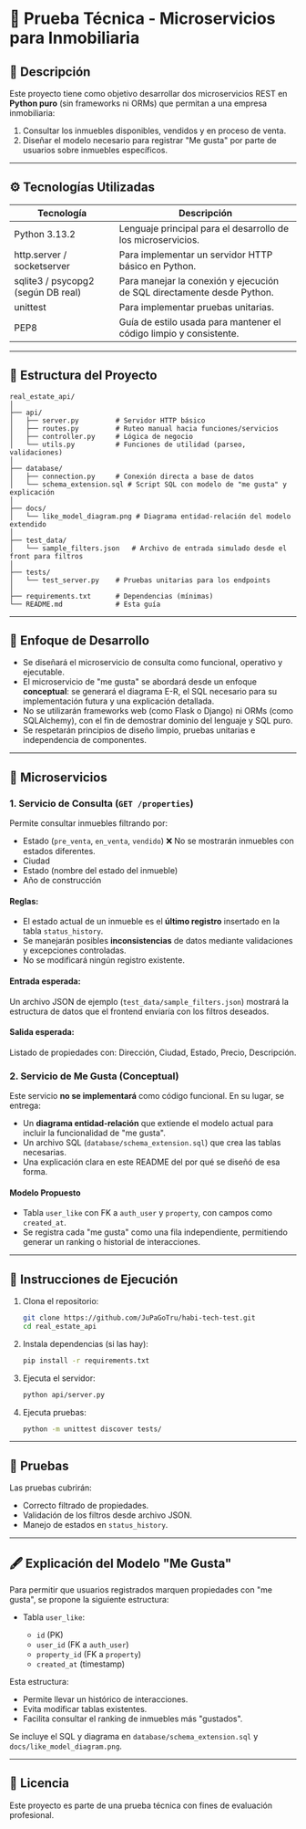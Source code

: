 # 🏨 Prueba Técnica - Microservicios para Inmobiliaria

## 📌 Descripción

Este proyecto tiene como objetivo desarrollar dos microservicios REST en **Python puro** (sin frameworks ni ORMs) que permitan a una empresa inmobiliaria:

1. Consultar los inmuebles disponibles, vendidos y en proceso de venta.
2. Diseñar el modelo necesario para registrar "Me gusta" por parte de usuarios sobre inmuebles específicos.

---

## ⚙️ Tecnologías Utilizadas

| Tecnología                         | Descripción                                                            |
| ---------------------------------- | ---------------------------------------------------------------------- |
| Python 3.13.2                         | Lenguaje principal para el desarrollo de los microservicios.           |
| http.server / socketserver         | Para implementar un servidor HTTP básico en Python.                    |
| sqlite3 / psycopg2 (según DB real) | Para manejar la conexión y ejecución de SQL directamente desde Python. |
| unittest                           | Para implementar pruebas unitarias.                                    |
| PEP8                               | Guía de estilo usada para mantener el código limpio y consistente.     |

---

## 🧱 Estructura del Proyecto

```
real_estate_api/
│
├── api/
│   ├── server.py         # Servidor HTTP básico
│   ├── routes.py         # Ruteo manual hacia funciones/servicios
│   ├── controller.py     # Lógica de negocio
│   └── utils.py          # Funciones de utilidad (parseo, validaciones)
│
├── database/
│   ├── connection.py     # Conexión directa a base de datos
│   └── schema_extension.sql # Script SQL con modelo de "me gusta" y explicación
│
├── docs/
│   └── like_model_diagram.png # Diagrama entidad-relación del modelo extendido
│
├── test_data/
│   └── sample_filters.json   # Archivo de entrada simulado desde el front para filtros
│
├── tests/
│   └── test_server.py    # Pruebas unitarias para los endpoints
│
├── requirements.txt      # Dependencias (mínimas)
└── README.md             # Esta guía
```

---

## 🧠 Enfoque de Desarrollo

* Se diseñará el microservicio de consulta como funcional, operativo y ejecutable.
* El microservicio de "me gusta" se abordará desde un enfoque **conceptual**: se generará el diagrama E-R, el SQL necesario para su implementación futura y una explicación detallada.
* No se utilizarán frameworks web (como Flask o Django) ni ORMs (como SQLAlchemy), con el fin de demostrar dominio del lenguaje y SQL puro.
* Se respetarán principios de diseño limpio, pruebas unitarias e independencia de componentes.

---

## 📌 Microservicios

### 1. Servicio de Consulta (`GET /properties`)

Permite consultar inmuebles filtrando por:

* Estado (`pre_venta`, `en_venta`, `vendido`) ❌ No se mostrarán inmuebles con estados diferentes.
* Ciudad
* Estado (nombre del estado del inmueble)
* Año de construcción

#### Reglas:

* El estado actual de un inmueble es el **último registro** insertado en la tabla `status_history`.
* Se manejarán posibles **inconsistencias** de datos mediante validaciones y excepciones controladas.
* No se modificará ningún registro existente.

#### Entrada esperada:

Un archivo JSON de ejemplo (`test_data/sample_filters.json`) mostrará la estructura de datos que el frontend enviaría con los filtros deseados.

#### Salida esperada:

Listado de propiedades con: Dirección, Ciudad, Estado, Precio, Descripción.

### 2. Servicio de Me Gusta (**Conceptual**)

Este servicio **no se implementará** como código funcional. En su lugar, se entrega:

* Un **diagrama entidad-relación** que extiende el modelo actual para incluir la funcionalidad de "me gusta".
* Un archivo SQL (`database/schema_extension.sql`) que crea las tablas necesarias.
* Una explicación clara en este README del por qué se diseñó de esa forma.

#### Modelo Propuesto

* Tabla `user_like` con FK a `auth_user` y `property`, con campos como `created_at`.
* Se registra cada "me gusta" como una fila independiente, permitiendo generar un ranking o historial de interacciones.

---

## 🚀 Instrucciones de Ejecución

1. Clona el repositorio:

   ```bash
   git clone https://github.com/JuPaGoTru/habi-tech-test.git
   cd real_estate_api
   ```

2. Instala dependencias (si las hay):

   ```bash
   pip install -r requirements.txt
   ```

3. Ejecuta el servidor:

   ```bash
   python api/server.py
   ```

4. Ejecuta pruebas:

   ```bash
   python -m unittest discover tests/
   ```

---

## 🧪 Pruebas

Las pruebas cubrirán:

* Correcto filtrado de propiedades.
* Validación de los filtros desde archivo JSON.
* Manejo de estados en `status_history`.

---

## 🖋️ Explicación del Modelo "Me Gusta"

Para permitir que usuarios registrados marquen propiedades con "me gusta", se propone la siguiente estructura:

* Tabla `user_like`:

  * `id` (PK)
  * `user_id` (FK a `auth_user`)
  * `property_id` (FK a `property`)
  * `created_at` (timestamp)

Esta estructura:

* Permite llevar un histórico de interacciones.
* Evita modificar tablas existentes.
* Facilita consultar el ranking de inmuebles más "gustados".

Se incluye el SQL y diagrama en `database/schema_extension.sql` y `docs/like_model_diagram.png`.

---

## 🧾 Licencia

Este proyecto es parte de una prueba técnica con fines de evaluación profesional.
